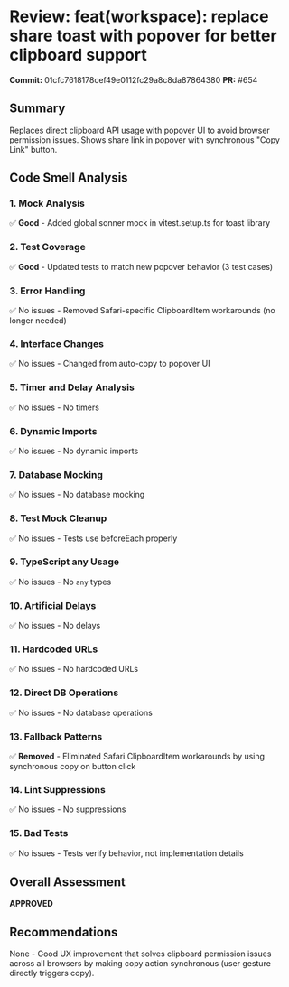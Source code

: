# Review: feat(workspace): replace share toast with popover for better clipboard support

**Commit:** 01cfc7618178cef49e0112fc29a8c8da87864380
**PR:** #654

## Summary
Replaces direct clipboard API usage with popover UI to avoid browser permission issues. Shows share link in popover with synchronous "Copy Link" button.

## Code Smell Analysis

### 1. Mock Analysis
✅ **Good** - Added global sonner mock in vitest.setup.ts for toast library

### 2. Test Coverage
✅ **Good** - Updated tests to match new popover behavior (3 test cases)

### 3. Error Handling
✅ No issues - Removed Safari-specific ClipboardItem workarounds (no longer needed)

### 4. Interface Changes
✅ No issues - Changed from auto-copy to popover UI

### 5. Timer and Delay Analysis
✅ No issues - No timers

### 6. Dynamic Imports
✅ No issues - No dynamic imports

### 7. Database Mocking
✅ No issues - No database mocking

### 8. Test Mock Cleanup
✅ No issues - Tests use beforeEach properly

### 9. TypeScript any Usage
✅ No issues - No `any` types

### 10. Artificial Delays
✅ No issues - No delays

### 11. Hardcoded URLs
✅ No issues - No hardcoded URLs

### 12. Direct DB Operations
✅ No issues - No database operations

### 13. Fallback Patterns
✅ **Removed** - Eliminated Safari ClipboardItem workarounds by using synchronous copy on button click

### 14. Lint Suppressions
✅ No issues - No suppressions

### 15. Bad Tests
✅ No issues - Tests verify behavior, not implementation details

## Overall Assessment
**APPROVED**

## Recommendations
None - Good UX improvement that solves clipboard permission issues across all browsers by making copy action synchronous (user gesture directly triggers copy).
